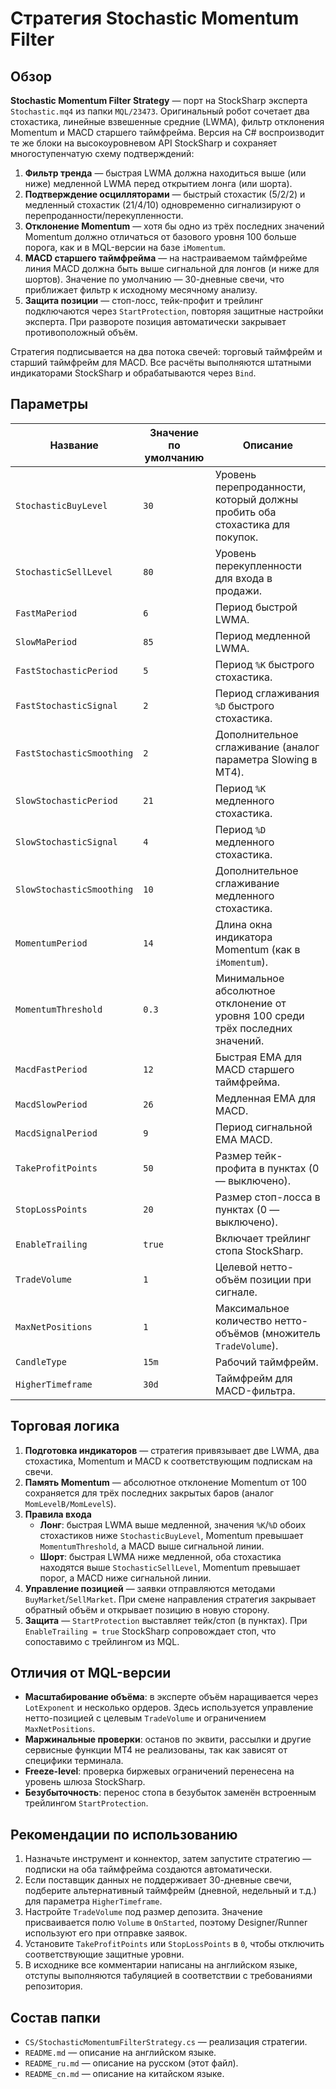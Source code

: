 # Стратегия Stochastic Momentum Filter

## Обзор
**Stochastic Momentum Filter Strategy** — порт на StockSharp эксперта `Stochastic.mq4` из папки `MQL/23473`. Оригинальный робот сочетает два стохастика, линейные взвешенные средние (LWMA), фильтр отклонения Momentum и MACD старшего таймфрейма. Версия на C# воспроизводит те же блоки на высокоуровневом API StockSharp и сохраняет многоступенчатую схему подтверждений:

1. **Фильтр тренда** — быстрая LWMA должна находиться выше (или ниже) медленной LWMA перед открытием лонга (или шорта).
2. **Подтверждение осцилляторами** — быстрый стохастик (5/2/2) и медленный стохастик (21/4/10) одновременно сигнализируют о перепроданности/перекупленности.
3. **Отклонение Momentum** — хотя бы одно из трёх последних значений Momentum должно отличаться от базового уровня 100 больше порога, как и в MQL-версии на базе `iMomentum`.
4. **MACD старшего таймфрейма** — на настраиваемом таймфрейме линия MACD должна быть выше сигнальной для лонгов (и ниже для шортов). Значение по умолчанию — 30-дневные свечи, что приближает фильтр к исходному месячному анализу.
5. **Защита позиции** — стоп-лосс, тейк-профит и трейлинг подключаются через `StartProtection`, повторяя защитные настройки эксперта. При развороте позиция автоматически закрывает противоположный объём.

Стратегия подписывается на два потока свечей: торговый таймфрейм и старший таймфрейм для MACD. Все расчёты выполняются штатными индикаторами StockSharp и обрабатываются через `Bind`.

## Параметры
| Название | Значение по умолчанию | Описание |
| --- | --- | --- |
| `StochasticBuyLevel` | `30` | Уровень перепроданности, который должны пробить оба стохастика для покупок. |
| `StochasticSellLevel` | `80` | Уровень перекупленности для входа в продажи. |
| `FastMaPeriod` | `6` | Период быстрой LWMA. |
| `SlowMaPeriod` | `85` | Период медленной LWMA. |
| `FastStochasticPeriod` | `5` | Период `%K` быстрого стохастика. |
| `FastStochasticSignal` | `2` | Период сглаживания `%D` быстрого стохастика. |
| `FastStochasticSmoothing` | `2` | Дополнительное сглаживание (аналог параметра Slowing в MT4). |
| `SlowStochasticPeriod` | `21` | Период `%K` медленного стохастика. |
| `SlowStochasticSignal` | `4` | Период `%D` медленного стохастика. |
| `SlowStochasticSmoothing` | `10` | Дополнительное сглаживание медленного стохастика. |
| `MomentumPeriod` | `14` | Длина окна индикатора Momentum (как в `iMomentum`). |
| `MomentumThreshold` | `0.3` | Минимальное абсолютное отклонение от уровня 100 среди трёх последних значений. |
| `MacdFastPeriod` | `12` | Быстрая EMA для MACD старшего таймфрейма. |
| `MacdSlowPeriod` | `26` | Медленная EMA для MACD. |
| `MacdSignalPeriod` | `9` | Период сигнальной EMA MACD. |
| `TakeProfitPoints` | `50` | Размер тейк-профита в пунктах (0 — выключено). |
| `StopLossPoints` | `20` | Размер стоп-лосса в пунктах (0 — выключено). |
| `EnableTrailing` | `true` | Включает трейлинг стопа StockSharp. |
| `TradeVolume` | `1` | Целевой нетто-объём позиции при сигнале. |
| `MaxNetPositions` | `1` | Максимальное количество нетто-объёмов (множитель `TradeVolume`). |
| `CandleType` | `15m` | Рабочий таймфрейм. |
| `HigherTimeframe` | `30d` | Таймфрейм для MACD-фильтра. |

## Торговая логика
1. **Подготовка индикаторов** — стратегия привязывает две LWMA, два стохастика, Momentum и MACD к соответствующим подпискам на свечи.
2. **Память Momentum** — абсолютное отклонение Momentum от 100 сохраняется для трёх последних закрытых баров (аналог `MomLevelB/MomLevelS`).
3. **Правила входа**
   - **Лонг**: быстрая LWMA выше медленной, значения `%K`/`%D` обоих стохастиков ниже `StochasticBuyLevel`, Momentum превышает `MomentumThreshold`, а MACD выше сигнальной линии.
   - **Шорт**: быстрая LWMA ниже медленной, оба стохастика находятся выше `StochasticSellLevel`, Momentum превышает порог, а MACD ниже сигнальной линии.
4. **Управление позицией** — заявки отправляются методами `BuyMarket`/`SellMarket`. При смене направления стратегия закрывает обратный объём и открывает позицию в новую сторону.
5. **Защита** — `StartProtection` выставляет тейк/стоп (в пунктах). При `EnableTrailing = true` StockSharp сопровождает стоп, что сопоставимо с трейлингом из MQL.

## Отличия от MQL-версии
- **Масштабирование объёма**: в эксперте объём наращивается через `LotExponent` и несколько ордеров. Здесь используется управление нетто-позицией с целевым `TradeVolume` и ограничением `MaxNetPositions`.
- **Маржинальные проверки**: останов по эквити, рассылки и другие сервисные функции MT4 не реализованы, так как зависят от специфики терминала.
- **Freeze-level**: проверка биржевых ограничений перенесена на уровень шлюза StockSharp.
- **Безубыточность**: перенос стопа в безубыток заменён встроенным трейлингом `StartProtection`.

## Рекомендации по использованию
1. Назначьте инструмент и коннектор, затем запустите стратегию — подписки на оба таймфрейма создаются автоматически.
2. Если поставщик данных не поддерживает 30-дневные свечи, подберите альтернативный таймфрейм (дневной, недельный и т.д.) для параметра `HigherTimeframe`.
3. Настройте `TradeVolume` под размер депозита. Значение присваивается полю `Volume` в `OnStarted`, поэтому Designer/Runner используют его при отправке заявок.
4. Установите `TakeProfitPoints` или `StopLossPoints` в `0`, чтобы отключить соответствующие защитные уровни.
5. В исходнике все комментарии написаны на английском языке, отступы выполняются табуляцией в соответствии с требованиями репозитория.

## Состав папки
- `CS/StochasticMomentumFilterStrategy.cs` — реализация стратегии.
- `README.md` — описание на английском языке.
- `README_ru.md` — описание на русском (этот файл).
- `README_cn.md` — описание на китайском языке.

